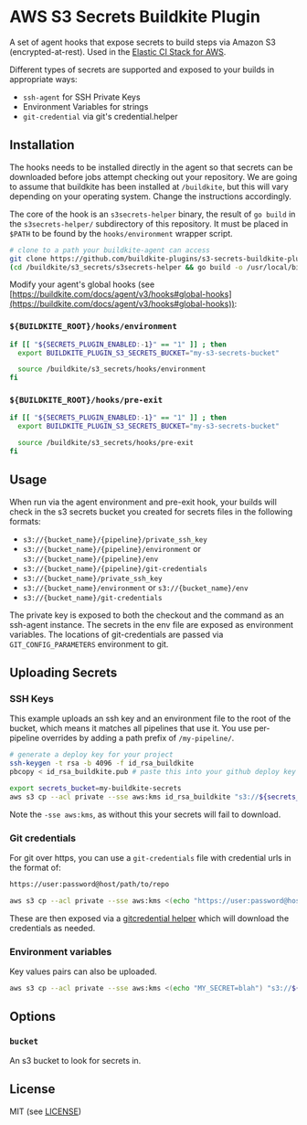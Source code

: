 # AWS S3 Secrets Buildkite Plugin

A set of agent hooks that expose secrets to build steps via Amazon S3 (encrypted-at-rest). Used in the [Elastic CI Stack for AWS](https://github.com/buildkite/elastic-ci-stack-for-aws).

Different types of secrets are supported and exposed to your builds in appropriate ways:

- `ssh-agent` for SSH Private Keys
- Environment Variables for strings
- `git-credential` via git's credential.helper

## Installation

The hooks needs to be installed directly in the agent so that secrets can be downloaded before jobs attempt checking out your repository. We are going to assume that buildkite has been installed at `/buildkite`, but this will vary depending on your operating system. Change the instructions accordingly.

The core of the hook is an `s3secrets-helper` binary, the result of `go build` in the `s3secrets-helper/` subdirectory of this repository. It must be placed in `$PATH` to be found by the `hooks/environment` wrapper script.

```bash
# clone to a path your buildkite-agent can access
git clone https://github.com/buildkite-plugins/s3-secrets-buildkite-plugin.git /buildkite/s3_secrets
(cd /buildkite/s3_secrets/s3secrets-helper && go build -o /usr/local/bin/s3secrets-helper)
```

Modify your agent's global hooks (see [https://buildkite.com/docs/agent/v3/hooks#global-hooks](https://buildkite.com/docs/agent/v3/hooks#global-hooks)):

### `${BUILDKITE_ROOT}/hooks/environment`

```bash
if [[ "${SECRETS_PLUGIN_ENABLED:-1}" == "1" ]] ; then
  export BUILDKITE_PLUGIN_S3_SECRETS_BUCKET="my-s3-secrets-bucket"

  source /buildkite/s3_secrets/hooks/environment
fi
```

### `${BUILDKITE_ROOT}/hooks/pre-exit`

```bash
if [[ "${SECRETS_PLUGIN_ENABLED:-1}" == "1" ]] ; then
  export BUILDKITE_PLUGIN_S3_SECRETS_BUCKET="my-s3-secrets-bucket"

  source /buildkite/s3_secrets/hooks/pre-exit
fi
```

## Usage

When run via the agent environment and pre-exit hook, your builds will check in the s3 secrets bucket you created for secrets files in the following formats:

- `s3://{bucket_name}/{pipeline}/private_ssh_key`
- `s3://{bucket_name}/{pipeline}/environment` or `s3://{bucket_name}/{pipeline}/env`
- `s3://{bucket_name}/{pipeline}/git-credentials`
- `s3://{bucket_name}/private_ssh_key`
- `s3://{bucket_name}/environment` or `s3://{bucket_name}/env`
- `s3://{bucket_name}/git-credentials`

The private key is exposed to both the checkout and the command as an ssh-agent instance.
The secrets in the env file are exposed as environment variables.
The locations of git-credentials are passed via `GIT_CONFIG_PARAMETERS` environment to git.

## Uploading Secrets

### SSH Keys

This example uploads an ssh key and an environment file to the root of the bucket, which means it matches all pipelines that use it. You use per-pipeline overrides by adding a path prefix of `/my-pipeline/`.

```bash
# generate a deploy key for your project
ssh-keygen -t rsa -b 4096 -f id_rsa_buildkite
pbcopy < id_rsa_buildkite.pub # paste this into your github deploy key

export secrets_bucket=my-buildkite-secrets
aws s3 cp --acl private --sse aws:kms id_rsa_buildkite "s3://${secrets_bucket}/private_ssh_key"
```

Note the `-sse aws:kms`, as without this your secrets will fail to download.

### Git credentials

For git over https, you can use a `git-credentials` file with credential urls in the format of:

```bash
https://user:password@host/path/to/repo
```

```bash
aws s3 cp --acl private --sse aws:kms <(echo "https://user:password@host/path/to/repo") "s3://${secrets_bucket}/git-credentials"
```

These are then exposed via a [gitcredential helper](https://git-scm.com/docs/gitcredentials) which will download the
credentials as needed.

### Environment variables

Key values pairs can also be uploaded.

```bash
aws s3 cp --acl private --sse aws:kms <(echo "MY_SECRET=blah") "s3://${secrets_bucket}/environment"
```

## Options

### `bucket`

An s3 bucket to look for secrets in.

## License

MIT (see [LICENSE](LICENSE))
